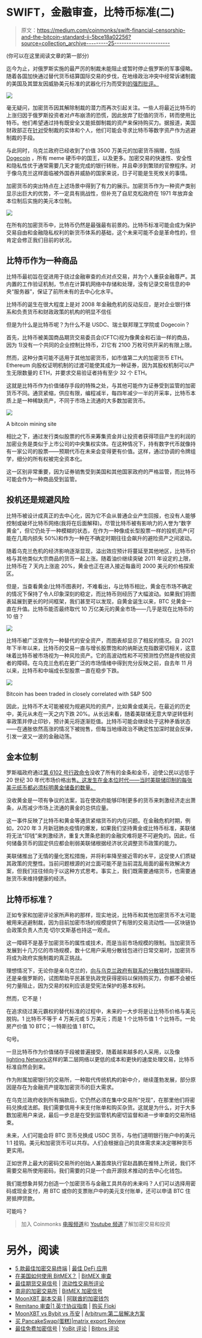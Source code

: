 # SWIFT，金融审查，比特币标准(二)

> 原文：<https://medium.com/coinmonks/swift-financial-censorship-and-the-bitcoin-standard-ii-5bce18a02256?source=collection_archive---------25----------------------->

(你可以在这里阅读文章的第一部分)

迄今为止，对俄罗斯实施的最严厉的制裁未能阻止或暂时停止俄罗斯的军事侵略。随着各国加快通过替代货币结算国际交易的步伐，在地缘政治冲突中经常诉诸制裁的美国及其盟友因威胁美元标准的武器化行为而受到[的强烈批评。](https://thehill.com/opinion/finance/596116-the-weaponization-of-finance-may-threaten-the-future-of-the-dollar-standard)

![](img/9ba99482f4a7c32802a209863ddb44b5.png)

毫无疑问，加密货币因其解除制裁的潜力而再次引起关注。一些人将最近比特币的上涨归因于俄罗斯投资者对卢布崩溃的恐慌，因此放弃了贬值的货币，转而使用比特币。他们希望通过持有既安全又能抵御制裁的资产来保持购买力。据报道，美国财政部正在[针对](https://decrypt.co/94273/yellen-treasury-monitor-crypto-sanctions-evasion)受制裁的实体和个人，他们可能会寻求比特币等数字资产作为逃避制裁的手段。

与此同时，乌克兰政府已经收到了价值 3500 万美元的加密货币捐赠，包括 [Dogecoin](https://www.cnbc.com/2022/03/02/ukraine-dogecoin-other-cryptocurrencies-accepted-for-donations.html) ，所有 meme 硬币中的国王，以及更多。加密交易的快速性、安全性和隐私性优于通常需要几天才能完成的银行转账，并且牵涉到繁琐的官僚程序。对于像乌克兰这样面临被外国吞并威胁的国家来说，日子可能是生死攸关的事情。

加密货币的突出特点在上述场景中得到了有力的展示。加密货币作为一种资产类别显示出巨大的优势，不一定具有挑战性，但补充了自尼克松政府在 1971 年放弃金本位制后实施的美元本位制。

![](img/3f0afbee1b61c282e14eba00a617592e.png)

在所有的加密货币中，比特币仍然是最强最有前景的。比特币标准可能会成为保护交易自由和金融隐私权利的新货币体系的基础，这个未来可能不会是革命性的，但肯定会修正我们目前的状况。

## 比特币作为一种商品

比特币最初旨在促进用于绕过金融审查的点对点交易，并为个人重获金融尊严。其内置的工作验证机制，节点在计算机网络中存储和处理，没有记录交易信息的中央“服务器”，保证了前所未有的去中心化水平。

比特币的诞生在很大程度上是对 2008 年金融危机的反动反应，是对企业银行体系和负责货币和财政政策的机构的明显不信任

但是为什么是比特币呢？为什么不是 USDC、瑞士联邦理工学院或 Dogecoin？

首先，比特币被美国商品期货交易委员会(CFTC)视为像黄金和石油一样的商品，因为 1)没有一个共同的企业控制比特币，2)它有 2100 万枚可供开采的有限上限。

然而，这种分类可能不适用于其他加密货币，如市值第二大的加密货币 ETH。Ethereum 向股权证明机制的过渡可能使其成为一种证券，因为其股权机制可以产生无限数量的 ETH，并要求交易验证者持有至少 32 个 ETH。

这就是比特币作为价值储存手段的特殊之处，与其他可能作为证券受到监管的加密货币不同。通货紧缩，供应有限，编程减半，每四年减少一半的开采率，比特币本质上是一种稀缺资产，不同于市场上流通的大多数加密货币。

![](img/c640558728a99e71043ffd98931b2168.png)

A bitcoin mining site

相比之下，通过发行类似股票的代币来筹集资金并让投资者获得项目产生的利润的加密业务是类似于上市公司的中央集权实体。在这种情况下，持有数字代币就像持有一家公司的股票——预期代币在未来会变得更有价值。这样，通过协调的令牌组学，细分的所有权被完全资本化。

这一区别非常重要，因为证券销售受到美国和其他国家政府的严格监管，而比特币可能会作为一种商品受到监管。

## 投机还是规避风险

比特币被设计成真正的去中心化，因为它不会从普通企业产生回报，也没有人能够控制或破坏比特币网络(我将在后面解释)。尽管比特币被有影响力的人誉为“数字黄金”，但它仍处于一种模糊的状态，在作为一种像成长型股票一样的投机资产(可能在几周内损失 50%)和作为一种在不确定时期往往会飙升的避险资产之间波动。

随着乌克兰危机的经济影响逐渐显现，溢出效应预计将蔓延至其他地区，比特币价格与其他类似大宗商品的货币一起上涨。随着油价继续突破 2011 年设定的上限，比特币在 7 天内上涨逾 20%，黄金也正在进入接近每盎司 2000 美元的价格探索区。

但是，当查看黄金/比特币图表时，不难看出，与比特币相比，黄金在市场不确定的情况下保持了令人印象深刻的稳定，而比特币则经历了大幅波动。如果我们将图表延展到更长的时间框架，我们甚至可以发现，自黄金诞生以来，BTC 兑黄金一直在升值。比特币能否最终取代 10 万亿美元的黄金市场——几乎是现在比特币的 10 倍？

![](img/7189052d95396ab16960259c3284b721.png)

比特币被广泛宣传为一种替代的安全资产，而图表却显示了相反的情况。自 2021 年下半年以来，比特币的交易一直与增长股票饱和的纳斯达克指数密切相关，这意味着比特币被市场视为一种风险资产。它的高波动性和不可预测性仍然是传统投资者的障碍。在乌克兰危机在更广泛的市场情绪中得到充分反映之前，自去年 11 月以来，比特币和中端成长型股票一直在稳步下跌。

![](img/6c0c14061e91b161dbe38402538b2e87.png)

Bitcoin has been traded in closely correlated with S&P 500

因此，比特币不太可能被视为规避风险的资产，比如黄金或美元，在最近的历史中，美元从未在一天之内下跌 20%。从长远来看，随着美联储无意大举逆转低利率政策并停止印钞，预计美元将逐渐贬值。比特币可能会继续处于这种矛盾状态——在通胀依然高涨的情况下被抛售，但每当地缘政治不确定性加深时就会反弹，引发一波又一波的金融动荡。

## 金本位制

罗斯福政府通过[第 6102 号行政命令](https://mises.org/library/great-gold-robbery-1933)没收了所有的金条和金币，迫使公民以远低于 20 世纪 30 年代市场价格出售[。这发生在金本位时代——当时美联储印制的每张美元纸币都必须标明黄金储备的数量。](https://www.exponentialinvestor.com/commodities/if-you-hold-gold-should-you-be-worried-about-executive-order-6102/)

没收黄金是一项有争议的法案，旨在使政府能够印制更多的货币来刺激经济走出萧条，从而减少市场上流通的黄金的总供应量。

这一事件反映了比特币和黄金等通货紧缩货币的内在问题。在金融危机时期，例如，2020 年 3 月新冠肺炎疫情的爆发，如果我们坚持黄金或比特币标准，美联储将无法“印钱”来刺激经济，重复大萧条悲剧的金融灾难将是不可避免的。因此，任何储备货币的固定供应都会削弱美联储根据经济状况调整货币政策的能力。

美联储推出了无情的量化宽松措施，并将利率降至接近零的水平，这促使人们质疑其政策的完整性。当前问题根源的对立面可能不是当前混乱局面的最有效解决方案，但我们往往倾向于以这种方式思考。事实上，我们既需要通缩货币，也需要通胀货币来维持健康的经济。

## 比特币标准？

正如专家和加密评论家所声称的那样，现实地说，比特币和其他加密货币不太可能被用来逃避制裁，因为目前加密市场的规模提供了有限的交易流动性——区块链协会政策负责人杰克·切尔文斯基也持这一观点。

这一障碍不是基于加密货币的属性或技术，而是当前市场规模的限制。当加密货币发展到十几万亿的市场规模，数十亿用户采用分散钱包进行日常交易时，加密货币将成为政府实施制裁的真正挑战。

理想情况下，无论你是亲乌克兰的，[向与乌克兰政府有联系的分散钱包捐赠](https://www.coindesk.com/business/2022/02/26/ukrainian-government-is-seeking-crypto-donations/)密码，还是亲俄罗斯的，试图帮助平民甚至执政党获得密码以保持购买力，你都不会被任何力量阻止，因为交易的权利应该是受宪法保护的基本权利。

然而，它不是！

在追求绕过美元霸权的替代标准的过程中，未来的一大步将是让比特币价格与美元脱钩。1 比特币不等于 4 万美元或 5 万美元；而是 1 个比特币值 1 个比特币。一处房产价值 10 BTC；一特斯拉值 1 BTC。

句号。

一旦比特币作为价值储存手段被普遍接受，随着越来越多的人采用，以及像[lighting Network](https://cointelegraph.com/bitcoin-for-beginners/what-is-the-lightning-network-in-bitcoin-and-how-does-it-work)这样的第二层网络以更低的成本和更快的速度处理交易，比特币标准自然会到来。

作为附属加密银行的交易所，一种取代传统机构的新中介，继续蓬勃发展，部分原因是存在为金融资产提取加密货币的巨大需求。

在乌克兰政府收到所有捐款后，它仍然必须在集中交易所“兑现”，在那里他们将密码兑换成法郎。我们需要信用卡来支付账单和购买杂货。这就是为什么，对于大多数加密用户来说，最后一步总是在受到监管机构密切监督和进一步审查的交易所结束。

未来，人们可能会将 BTC 货币兑换成 USDC 货币，与他们道明银行账户中的美元 1:1 挂钩。美元和加密货币可以共存。人们会根据自己的具体需求来决定哪种货币更实用。

正如世界上最大的密码交易所的创始人兼首席执行官赵昌鹏在推特上所说，我们不需要交易所使用密码，我们需要的只是一个由开源技术推动的去中心化钱包。

我们能想象并努力创造一个加密货币与金融工具共存的未来吗？人们可以选择用密码或现金支付，用 BTC 或你的支票账户中的美元支付账单，还可以申请 BTC 住房抵押贷款。

可能吗？

> 加入 Coinmonks [电报频道](https://t.me/coincodecap)和 [Youtube 频道](https://www.youtube.com/c/coinmonks/videos)了解加密交易和投资

# 另外，阅读

*   [5 款最佳加密交易终端](https://coincodecap.com/crypto-trading-terminals) | [最佳 DeFi 应用](https://coincodecap.com/best-defi-apps)
*   [在美国如何使用 BitMEX？](https://coincodecap.com/use-bitmex-in-usa) | [BitMEX 审查](https://coincodecap.com/bitmex-review)
*   [最佳期货交易信号](https://coincodecap.com/futures-trading-signals) | [流动性交易所评论](https://coincodecap.com/liquid-exchange-review)
*   [南非的加密交易所](https://coincodecap.com/crypto-exchanges-in-south-africa) | [BitMEX 加密信号](https://coincodecap.com/bitmex-crypto-signals)
*   [MoonXBT 副本交易](https://coincodecap.com/moonxbt-copy-trading) | [阿联酋的加密钱包](https://coincodecap.com/crypto-wallets-in-uae)
*   [Remitano 审查](https://coincodecap.com/remitano-review)|[1 英寸协议指南](https://coincodecap.com/1inch) | [购买 Floki](https://coincodecap.com/buy-floki-inu-token)
*   [MoonXBT vs Bybit vs 币安](https://coincodecap.com/bybit-binance-moonxbt) | [Arbitrum:第二层解决方案](https://coincodecap.com/arbitrum)
*   [买 PancakeSwap(蛋糕)](https://coincodecap.com/buy-pancakeswap)|[matrix export Review](https://coincodecap.com/matrixport-review)
*   [最佳免费加密信号](https://coincodecap.com/free-crypto-signals) | [YoBit 评论](/coinmonks/yobit-review-175464162c62) | [Bitbns 评论](/coinmonks/bitbns-review-38256a07e161)